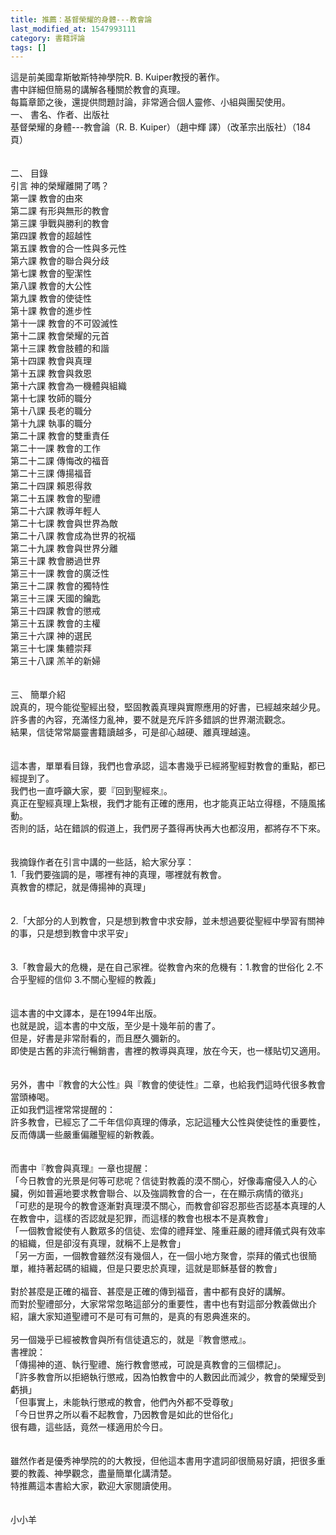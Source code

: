 ```yaml
---
title: 推薦：基督榮耀的身體---教會論
last_modified_at: 1547993111
category: 書籍評論
tags: []
---
```


這是前美國韋斯敏斯特神學院R. B. Kuiper教授的著作。<br>書中詳細但簡易的講解各種關於教會的真理。<br>每篇章節之後，還提供問題討論，非常適合個人靈修、小組與團契使用。<br><!--more-->一、	書名、作者、出版社<br>基督榮耀的身體---教會論（R. B. Kuiper）（趙中輝 譯）（改革宗出版社）（184頁）<br><br><br>二、	目錄<br>引言         神的榮耀離開了嗎？<br>第一課       教會的由來<br>第二課       有形與無形的教會<br>第三課       爭戰與勝利的教會<br>第四課       教會的超越性<br>第五課       教會的合一性與多元性<br>第六課       教會的聯合與分歧<br>第七課       教會的聖潔性<br>第八課       教會的大公性<br>第九課       教會的使徒性<br>第十課       教會的進步性<br>第十一課     教會的不可毀滅性<br>第十二課     教會榮耀的元首<br>第十三課     教會肢體的和諧<br>第十四課     教會與真理<br>第十五課     教會與救恩<br>第十六課     教會為一機體與組織<br>第十七課     牧師的職分<br>第十八課     長老的職分<br>第十九課     執事的職分<br>第二十課     教會的雙重責任<br>第二十一課   教會的工作<br>第二十二課   傳悔改的福音<br>第二十三課   傳揚福音<br>第二十四課   賴恩得救<br>第二十五課   教會的聖禮<br>第二十六課   教導年輕人<br>第二十七課   教會與世界為敵<br>第二十八課   教會成為世界的祝福<br>第二十九課   教會與世界分離<br>第三十課     教會勝過世界<br>第三十一課   教會的廣泛性<br>第三十二課   教會的獨特性<br>第三十三課   天國的鑰匙<br>第三十四課   教會的懲戒<br>第三十五課   教會的主權<br>第三十六課   神的選民<br>第三十七課   集體崇拜<br>第三十八課   羔羊的新婦<br><br><br>三、	簡單介紹<br>說真的，現今能從聖經出發，堅固教義真理與實際應用的好書，已經越來越少見。<br>許多書的內容，充滿怪力亂神，要不就是充斥許多錯誤的世界潮流觀念。<br>結果，信徒常常屬靈書籍讀越多，可是卻心越硬、離真理越遠。<br><br><br>這本書，單單看目錄，我們也會承認，這本書幾乎已經將聖經對教會的重點，都已經提到了。<br>我們也一直呼籲大家，要『回到聖經來』。<br>真正在聖經真理上紮根，我們才能有正確的應用，也才能真正站立得穩，不隨風搖動。<br>否則的話，站在錯誤的假道上，我們房子蓋得再快再大也都沒用，都將存不下來。<br><br><br>我摘錄作者在引言中講的一些話，給大家分享：<br>1.「我們要強調的是，哪裡有神的真理，哪裡就有教會。<br>真教會的標記，就是傳揚神的真理」<br><br><br>2.「大部分的人到教會，只是想到教會中求安靜，並未想過要從聖經中學習有關神的事，只是想到教會中求平安」<br><br><br>3.「教會最大的危機，是在自己家裡。從教會內來的危機有：1.教會的世俗化 2.不合乎聖經的信仰  3.不關心聖經的教義」<br><br><br>這本書的中文譯本，是在1994年出版。<br>也就是說，這本書的中文版，至少是十幾年前的書了。<br>但是，好書是非常耐看的，而且歷久彌新的。<br>即使是古舊的非流行暢銷書，書裡的教導與真理，放在今天，也一樣貼切又適用。<br><br><br>另外，書中『教會的大公性』與『教會的使徒性』二章，也給我們這時代很多教會當頭棒喝。<br>正如我們這裡常常提醒的：<br>許多教會，已經忘了二千年信仰真理的傳承，忘記這種大公性與使徒性的重要性，反而傳講一些嚴重偏離聖經的新教義。<br><br><br>而書中『教會與真理』一章也提醒：<br>「今日教會的光景是何等可悲呢？信徒對教義的漠不關心，好像毒瘤侵入人的心臟，例如普遍地要求教會聯合、以及強調教會的合一，在在顯示病情的徵兆」<br>「可悲的是現今的教會逐漸對真理漠不關心，而教會卻容忍那些否認基本真理的人在教會中，這樣的否認就是犯罪，而這樣的教會也根本不是真教會」<br>「一個教會縱使有人數眾多的信徒、宏偉的禮拜堂、隆重莊嚴的禮拜儀式與有效率的組織，但是卻沒有真理，就稱不上是教會」<br>「另一方面，一個教會雖然沒有幾個人，在一個小地方聚會，崇拜的儀式也很簡單，維持著起碼的組織，但是只要忠於真理，這就是耶穌基督的教會」<br><br>對於甚麼是正確的福音、甚麼是正確的傳到福音，書中都有良好的講解。<br>而對於聖禮部分，大家常常忽略這部分的重要性，書中也有對這部分教義做出介紹，讓大家知道聖禮可不是可有可無的，是真的有恩典進來的。<br><br>另一個幾乎已經被教會與所有信徒遺忘的，就是『教會懲戒』。<br>書裡說：<br>「傳揚神的道、執行聖禮、施行教會懲戒，可說是真教會的三個標記」。<br>「許多教會所以拒絕執行懲戒，因為怕教會中的人數因此而減少，教會的榮耀受到虧損」<br>「但事實上，未能執行懲戒的教會，他們內外都不受尊敬」<br>「今日世界之所以看不起教會，乃因教會是如此的世俗化」<br>很有趣，這些話，竟然一樣適用於今日。<br><br><br>雖然作者是優秀神學院的的大教授，但他這本書用字遣詞卻很簡易好讀，把很多重要的教義、神學觀念，盡量簡單化講清楚。<br>特推薦這本書給大家，歡迎大家閱讀使用。<br><br><br>小小羊<br><br>
